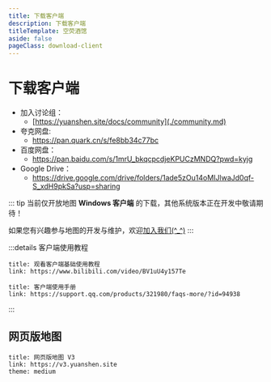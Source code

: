 ```yaml
---
title: 下载客户端
description: 下载客户端
titleTemplate: 空荧酒馆
aside: false
pageClass: download-client
---
```


# 下载客户端

- 加入讨论组：
  - [https://yuanshen.site/docs/community](./community.md)
- 夸克网盘:
  - <https://pan.quark.cn/s/fe8bb34c77bc>
- 百度网盘：
  - <https://pan.baidu.com/s/1mrU_bkqcpcdjeKPUCzMNDQ?pwd=kyjg>
- Google Drive：
  - <https://drive.google.com/drive/folders/1ade5zOu14oMIJlwaJd0qf-S_xdH9pkSa?usp=sharing>

::: tip
当前仅开放地图 **Windows 客户端** 的下载，其他系统版本正在开发中敬请期待！

如果您有兴趣参与地图的开发与维护，欢迎[加入我们(^\_^)](./join.md)
:::

:::details 客户端使用教程

```card
title: 观看客户端基础使用教程
link: https://www.bilibili.com/video/BV1uU4y157Te
```

```card
title: 客户端使用手册
link: https://support.qq.com/products/321980/faqs-more/?id=94938
```

:::

## 网页版地图

```card
title: 网页版地图 V3
link: https://v3.yuanshen.site
theme: medium
```
